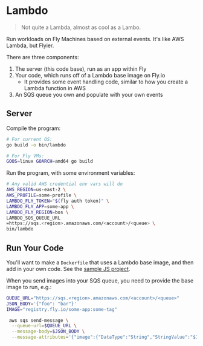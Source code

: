 # Lambdo

> Not quite a Lambda, almost as cool as a Lambo.

Run workloads on Fly Machines based on external events. It's like AWS Lambda, but Flyier.

There are three components:

1. The server (this code base), run as an app within Fly
2. Your code, which runs off of a Lambdo base image on Fly.io
   - It provides some event handling code, similar to how you create a Lambda function in AWS
3. An SQS queue you own and populate with your own events

## Server

Compile the program:

```bash
# For current OS:
go build -o bin/lambdo

# For Fly VMs:
GOOS=linux GOARCH=amd64 go build
```

Run the program, with some environment variables:

```bash
# Any valid AWS credential env vars will do
AWS_REGION=us-east-2 \
AWS_PROFILE=some-profile \
LAMBDO_FLY_TOKEN="$(fly auth token)" \
LAMBDO_FLY_APP=some-app \
LAMBDO_FLY_REGION=bos \
LAMBDO_SQS_QUEUE_URL
=https://sqs.<region>.amazonaws.com/<account>/<queue> \
bin/lambdo
```

## Run Your Code

You'll want to make a `Dockerfile` that uses a Lambdo base image, and then add in your own code. See the [sample JS project](runtimes/js/sample-project).

When you send images into your SQS queue, you need to provide the base image to run, e.g.:

```bash
QUEUE_URL="https://sqs.<region>.amazonaws.com/<account>/<queue>"
JSON_BODY='{"foo": "bar"}'
IMAGE="registry.fly.io/some-app:some-tag"

 aws sqs send-message \
  --queue-url=$QUEUE_URL \
  --message-body=$JSON_BODY \
  --message-attributes='{"image":{"DataType":"String","StringValue":"$IMAGE"}}'
```
